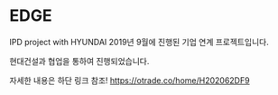 # EDGE
IPD project with HYUNDAI
2019년 9월에 진행된 기업 연계 프로젝트입니다.

현대건설과 협업을 통하여 진행되었습니다.

자세한 내용은 하단 링크 참조!
https://otrade.co/home/H202062DF9

